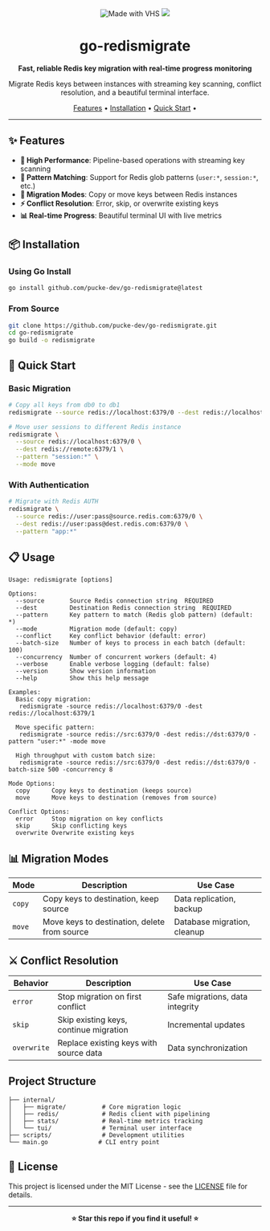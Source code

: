 
<div align="center">
  <img src="https://vhs.charm.sh/vhs-1JVOq5s5ntrMCrMHLEyHhb.gif" alt="Made with VHS">
  <a href="https://vhs.charm.sh">
    <img src="https://stuff.charm.sh/vhs/badge.svg">
  </a>

# go-redismigrate

**Fast, reliable Redis key migration with real-time progress monitoring**

Migrate Redis keys between instances with streaming key scanning, conflict resolution, and a beautiful terminal interface.

[Features](#-features) •
[Installation](#-installation) •
[Quick Start](#-quick-start) •

</div>

---

## ✨ Features

- **🚀 High Performance**: Pipeline-based operations with streaming key scanning
- **🎯 Pattern Matching**: Support for Redis glob patterns (`user:*`, `session:*`, etc.)
- **🔄 Migration Modes**: Copy or move keys between Redis instances
- **⚡ Conflict Resolution**: Error, skip, or overwrite existing keys
- **📊 Real-time Progress**: Beautiful terminal UI with live metrics

## 📦 Installation

### Using Go Install

```bash
go install github.com/pucke-dev/go-redismigrate@latest
```

### From Source

```bash
git clone https://github.com/pucke-dev/go-redismigrate.git
cd go-redismigrate
go build -o redismigrate
```

## 🚀 Quick Start

### Basic Migration

```bash
# Copy all keys from db0 to db1
redismigrate --source redis://localhost:6379/0 --dest redis://localhost:6379/1

# Move user sessions to different Redis instance
redismigrate \
  --source redis://localhost:6379/0 \
  --dest redis://remote:6379/1 \
  --pattern "session:*" \
  --mode move
```

### With Authentication

```bash
# Migrate with Redis AUTH
redismigrate \
  --source redis://user:pass@source.redis.com:6379/0 \
  --dest redis://user:pass@dest.redis.com:6379/0 \
  --pattern "app:*"
```

## 📋 Usage

```
Usage: redismigrate [options]

Options:
  --source       Source Redis connection string  REQUIRED 
  --dest         Destination Redis connection string  REQUIRED 
  --pattern      Key pattern to match (Redis glob pattern) (default: *)
  --mode         Migration mode (default: copy)
  --conflict     Key conflict behavior (default: error)
  --batch-size   Number of keys to process in each batch (default: 100)
  --concurrency  Number of concurrent workers (default: 4)
  --verbose      Enable verbose logging (default: false)
  --version      Show version information
  --help         Show this help message

Examples:
  Basic copy migration:
   redismigrate -source redis://localhost:6379/0 -dest redis://localhost:6379/1 

  Move specific pattern:
   redismigrate -source redis://src:6379/0 -dest redis://dst:6379/0 -pattern "user:*" -mode move 

  High throughput with custom batch size:
   redismigrate -source redis://src:6379/0 -dest redis://dst:6379/0 -batch-size 500 -concurrency 8 

Mode Options:
  copy      Copy keys to destination (keeps source)
  move      Move keys to destination (removes from source)

Conflict Options:
  error     Stop migration on key conflicts
  skip      Skip conflicting keys
  overwrite Overwrite existing keys
```

## 📊 Migration Modes

| Mode | Description | Use Case |
|------|-------------|----------|
| `copy` | Copy keys to destination, keep source | Data replication, backup |
| `move` | Move keys to destination, delete from source | Database migration, cleanup |


## ⚔️ Conflict Resolution

| Behavior | Description | Use Case |
|----------|-------------|----------|
| `error` | Stop migration on first conflict | Safe migrations, data integrity |
| `skip` | Skip existing keys, continue migration | Incremental updates |
| `overwrite` | Replace existing keys with source data | Data synchronization |



## Project Structure

```
├── internal/
│   ├── migrate/          # Core migration logic
│   ├── redis/            # Redis client with pipelining
│   ├── stats/            # Real-time metrics tracking
│   └── tui/              # Terminal user interface
├── scripts/              # Development utilities
└── main.go              # CLI entry point
```

## 📄 License

This project is licensed under the MIT License - see the [LICENSE](LICENSE) file for details.

---

<div align="center">

**⭐ Star this repo if you find it useful! ⭐**

</div>

